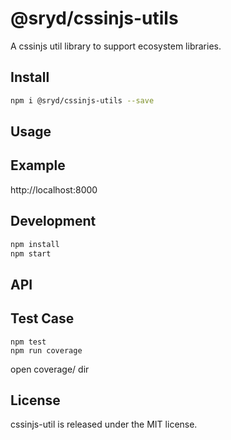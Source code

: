 # @sryd/cssinjs-utils
A cssinjs util library to support ecosystem libraries.

## Install
``` bash
npm i @sryd/cssinjs-utils --save
```

## Usage

## Example
http://localhost:8000

## Development
``` bash
npm install
npm start
```

## API

## Test Case
```
npm test
npm run coverage
```
open coverage/ dir

## License
cssinjs-util is released under the MIT license.
